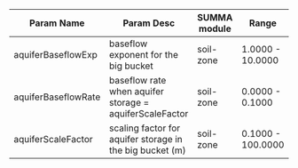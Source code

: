 | Param Name    | Param Desc    | SUMMA module  | Range         |
| ------------- | ------------- | ------------- | ------------- |
| aquiferBaseflowExp  | baseflow exponent for the big bucket  | soil-zone  | 1.0000 - 10.0000
| aquiferBaseflowRate | baseflow rate when aquifer storage = aquiferScaleFactor | soil-zone  | 0.0000 - 0.1000
| aquiferScaleFactor  | scaling factor for aquifer storage in the big bucket (m) |  soil-zone | 0.1000 - 100.0000 

